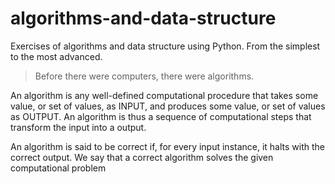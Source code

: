# algorithms-and-data-structure
Exercises of algorithms and data structure using Python. From the simplest to the most advanced.

> Before there were computers, there were algorithms.

An algorithm is any well-defined computational procedure that takes some value, or set of values, as INPUT, and produces some value, or set of values as OUTPUT. An algorithm is thus a sequence of computational steps that transform the input into a output.

An algorithm is said to be correct if, for every input instance, it halts with the
correct output. We say that a correct algorithm solves the given computational
problem
